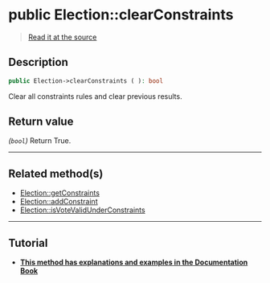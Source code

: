 # public Election::clearConstraints

> [Read it at the source](https://github.com/julien-boudry/Condorcet/blob/master/src/Election.php#L394)

## Description    

```php
public Election->clearConstraints ( ): bool
```

Clear all constraints rules and clear previous results.
    

## Return value   

*(`bool`)* Return True.


---------------------------------------

## Related method(s)      

* [Election::getConstraints](/Docs/api-reference/Election%20Class/Election--getConstraints.md)    
* [Election::addConstraint](/Docs/api-reference/Election%20Class/Election--addConstraint.md)    
* [Election::isVoteValidUnderConstraints](/Docs/api-reference/Election%20Class/Election--isVoteValidUnderConstraints.md)    

---------------------------------------

## Tutorial

* **[This method has explanations and examples in the Documentation Book](https://www.condorcet.io/3.AsPhpLibrary/5.Votes/4.VoteConstraints)**    
